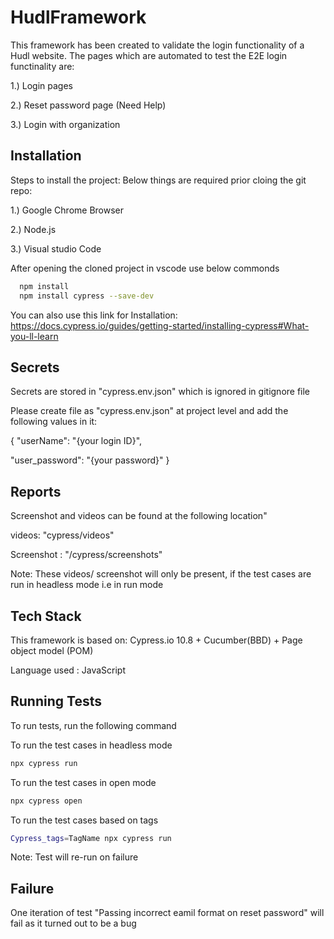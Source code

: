 
# HudlFramework

This framework has been created to validate the login functionality of a Hudl website.
The pages which are automated to test the E2E login functinality are:

1.) Login pages

2.) Reset password page (Need Help)

3.) Login with organization


## Installation

Steps to install the project:
Below things are required prior cloing the git repo:

1.) Google Chrome Browser

2.) Node.js

3.) Visual studio Code

After opening the cloned project in vscode use below commonds
```bash
  npm install
  npm install cypress --save-dev
```
    
You can also use this link for Installation:
https://docs.cypress.io/guides/getting-started/installing-cypress#What-you-ll-learn 

## Secrets

Secrets are stored in "cypress.env.json" which is ignored in gitignore file

Please create file as "cypress.env.json" at project level and add the following values in it:

{
  "userName": "{your login ID}",
  
  "user_password": "{your password}"
}


## Reports

Screenshot and videos can be found at the following location"

videos: "cypress/videos"

Screenshot : "/cypress/screenshots"

Note: These videos/ screenshot will only be present, if the test cases are run in headless mode i.e in run mode
## Tech Stack

This framework is based on:
Cypress.io 10.8 + Cucumber(BBD) + Page object model (POM)

Language used : JavaScript


## Running Tests

To run tests, run the following command

To run the test cases in headless mode
```bash
npx cypress run
```
To run the test cases in open mode
```bash
npx cypress open
```
To run the test cases based on tags
```bash
Cypress_tags=TagName npx cypress run
```

Note: Test will re-run on failure
## Failure

One iteration of test "Passing incorrect eamil format on reset password" will fail as it turned out to be a bug

